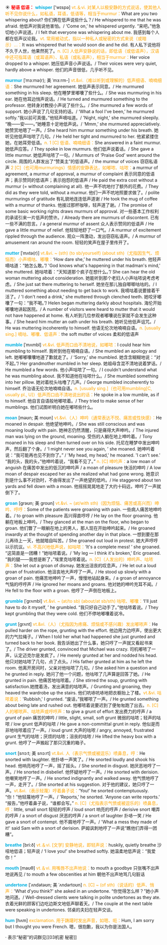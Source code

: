 ☀ <font color="red">**秘语 低语：**</font>
<font color="sky blue">**whisper**</font> ['wɪspə] 
<font color="orange">vt.＆vi. 对某人以极安静的方式说话，使其他人听不见你说什么，如私语，耳语，低语等，相当于murmur：</font>What are you two whispering about? 你们俩在低声说些什么？/ He whispered to me that he was afraid. 他低声对我说他害怕。/ ‘Come on,’ he whispered urgently. “来吧。”他急切地小声说道。/ I felt that everyone was whispering about me. 我感到每个人都在低声议论我。<font color="orange">vt. 常用被动式，指以一种私人或秘密的方式来说（或暗示）…：</font>It was whispered that he would soon die and he did. 有人私下说他将不久于人世，他果然死了。<font color="orange">n. [C] 人低声安静说的话，即低语（或低语声），汉语中还可指耳语（或耳语声）、私语（或私语声），相当于murmur：</font>Her voice dropped to a whisper. 她压低声音小声说话。/ Their voices were very quiet, hardly above a whisper. 他们的声音很低，几乎听不见。
           
<font color="sky blue">**murmur**</font> [ˈmɜ:mə(r); 美 ˈmɜ:rm-]
<font color="orange">vt.&vi.（难以听到或理解的）低声细语、喃喃细语：</font>She murmured her agreement. 她低声表示同意。/ He murmured something in his sleep. 他在睡梦里嘟囔了些什么。/ She was murmuring in his ear. 她在他耳边悄声说话。/ He turned and murmured something to the professor. 他转身对教授小声说了些什么。/ She murmured a few words of support. 她小声说了几句支持的话。/ ‘What a fool I've been,’ he murmured softly.“我以前可真傻。”他轻声嘀咕道。/ 'Night, night,' she murmured sleepily. “晚——安——。”她睡意十足地低声说。/ ‘Mmm,’ she murmured appreciatively. 她赞赏地嗯了一声。/ She heard him murmur something under his breath. 她听见他低声咕哝了几句。/ He held her tight and murmured to her. 他紧紧搂住她，在她耳旁低语。<font color="orange">n. 1 [C] 低语、喃喃细语：</font>She answered in a faint murmur. 她低声应答。/ They spoke in low murmurs. 他们低声说着话。/ She gave a little murmur. 她低声咕哝了一句。/ Murmurs of ‘Praise God’ went around the circle. 周围的人群发出了“赞美主”的低语声。/ the murmur of voices 窃窃私语声 <font color="orange">2 [C]（也可用murmurings）情感的安静表达，如嘟哝、咕哝：</font>a murmur of agreement, a murmur of approval, a murmur of complaint 表示同意的低语声；表示赞同的低语声；表示抱怨的低语声 / He paid the extra cost without a murmur (= without complaining at all). 他一声不吭地付了额外的花费。/ They did as they were told, without a murmur. 他们一声不吭地照要求做了。/ polite murmurings of gratitude 有礼貌地连连低声道谢 / He took the mug of coffee with a murmur of thanks. 他接过那杯咖啡，轻声道了谢。/ The promise of some basic working rights draws murmurs of approval. 对一些基本工作权利的承诺引来一片低声的赞许。/ Already there are murmurs of discontent. 已有一些不满的怨言。/ a general murmur of assent 众人表示赞同的低语声 / He gave a little murmur of relief. 他轻轻地舒了一口气。/ A murmur of excitement rippled through the audience. 观众一阵激动，发出窃窃私语声。/ A murmur of amusement ran around the room. 轻轻的笑声在屋子里传开了。
           
<font color="sky blue">**mutter**</font> [ˈmʌtə(r)]
<font color="orange">vt.&vi. ~ (sth) (to sb/yourself) (about sth)（尤指因生气、烦恼而）小声嘀咕、嘟囔：</font>‘How dare she,’ he muttered under his breath. 他轻声嘀咕道：“她怎么敢。”/ 'God knows what's happening in that madman's mind,' she muttered. 她咕哝着：“天知道那个疯子在想什么。”/ She can hear the old woman muttering about consideration. 她能听到那个老妇人小声咕哝说考虑考虑。/ She just sat there muttering to herself. 她坐在那儿独自唧唧咕咕的。/ I muttered something about needing to get back to work. 我嘀咕着说要接着干活了。/ 'I don't need a drink,' she muttered through clenched teeth. 她咬牙嘟囔了一句：“我不喝。”/ Helen began muttering darkly about hospitals. 海伦开始嘟囔地讲起医院。/ A number of visitors were heard to mutter that it would not have happened at home. 有人听到几位参观者嘟囔说在家就不会发生这种事。/ She heard him mutter an oath under his breath. 她听见他低声诅咒。/ He was muttering incoherently to himself. 他语无伦次地喃喃自语。<font color="orange">n. [usually sing.] 嘀咕、嘟囔、低语声：</font>the soft mutter of voices 柔和的低语声            
           
<font color="sky blue">**mumble**</font> [ˈmʌmbl]
<font color="orange">vt.&vi. 低声而口齿不清地说，如嘟哝：</font>I could hear him mumbling to himself. 我听到他在喃喃自语。/ She mumbled an apology and left. 她嘟嘟囔囔地道了歉就走了。/ ‘Sorry,’ she mumbled. 她含含糊糊地说：“对不起。”/ Her grandmother mumbled in her sleep. 她祖母含混不清地说着梦话。/ He mumbled a few words. 他小声咕哝了一句。/ I couldn't understand what he was mumbling about. 我不知道他在咕哝什么。/ She mumbled something into her pillow. 她对着枕头咕噜了几声。/ George mumbled incoherently to himself. 乔治语无伦次地喃喃自语。<font color="orange">n. [usually sing.]（也可用mumbling[C, usually pl., U]）低声而口齿不清地说出的话：</font>He spoke in a low mumble, as if to himself. 他自言自语般地嘟哝着。/ They tried to make sense of her mumblings. 他们试图听明白她在嘟哝些什么。

<font color="sky blue">**moan**</font> [məʊn; 美 moʊn]
<font color="orange">vt.&vi.（人）呻吟（通常表达不悦、痛苦或性快感）：</font>He moaned in despair. 他绝望地呻吟。/ She was still conscious and was moaning loudly with pain. 她神志仍然清醒，只是痛得大声呻吟。/ The injured man was lying on the ground, moaning. 受伤的人躺在地上呻吟着。/ Tony moaned in his sleep and then turned over on his side. 托尼在睡梦中发出呻吟声，然后翻了个身。/ ‘I might never see you again, ’ she moaned. 她呻吟着说：“我可能再也见不到你了。” / 'My head, my head,' he moaned. 'I can't see.' “我的头，我的头，”他呻吟着说，“我看不见了。” <font color="orange">n. [C] 呻吟声：</font>a low moan of anguish 在痛苦中发出的低沉的呻吟声 / a moan of pleasure 快活的呻吟 / A low moan of despair escaped her as she realized what had gone wrong. 她意识到是什么事不对劲时，不由得发出了一声绝望的低吟。/ He staggered about ten yards and fell down with a moan. 他摇摇晃晃地走了大约十码远，呻吟了一声就倒下了。          

<font color="sky blue">**groan**</font> [grəʊn; 美 groʊn]
<font color="orange">vt.&vi. ~ (at/with sth)（因为烦恼、痛苦或高兴而）呻吟、哼哼：</font>Some of the patients were groaning with pain. 一些病人痛苦地呻吟着。/ to groan with pleasure 高兴得直哼哼 / He lay on the floor groaning. 他躺在地板上呻吟。/ They glanced at the man on the floor, who began to groan. 他们瞥了一眼躺在地上的男人，那人现在开始呻吟起来。/ He groaned inwardly at the thought of spending another day in that place. 一想到要在那儿再待上一天，他就暗自叫苦。/ She groaned out loud in protest. 她大声哼哼以示抗议。<font color="orange">vi. 不高兴地低声说，如咕哝：</font>‘It's a complete mess! ’ she groaned. “这简直是一团糟！”她咕哝着说。/ 'My leg — I think it's broken,' Eric groaned. “我的腿——我想是断了，”埃里克咕哝着说。<font color="orange">n. [C]（人发出的）呻吟声、咕哝声：</font>She let out a groan of dismay. 她发出沮丧的叹息声。/ He let out a loud groan of frustration. 他沮丧地大声哼了一声。/ He stood up slowly with a groan of pain. 他痛苦地呻吟了一声，慢慢地站起身来。/ a groan of annoyance 气恼的哼哼声 / He ignored her moans and groans. 他对她的呻吟充耳不闻。/ He fell to the floor with a groan. 他哼了一声倒在地板上。
           
<font color="sky blue">**grumble**</font> [ˈgrʌmbl]
<font color="orange">vt.&vi. ~ (at/to sb) (about/at sb/sth) 咕哝、嘟囔：</font>‘I'll just have to do it myself, ’ he grumbled. “我只好自己动手了。”他咕哝着说。/ They kept grumbling that they were cold. 他们不停地嘟囔着说冷。
           
<font color="sky blue">**grunt**</font> [grʌnt]
<font color="orange">vt.&vi.（人）（尤指因为疼痛、烦恼或不感兴趣）发出嘟哝声：</font>He pulled harder on the rope, grunting with the effort. 他边用力边哼声，使出更大的力气拉绳子。/ When I told her what had happened she just grunted and turned back to her book. 我告诉她出了什么事，她只哼了一声就又看起书来了。/ The driver grunted, convinced that Michael was crazy. 司机嘟哝了一声，认定迈克尔是发疯了。/ He merely grunted at her and nodded his head. 他只对她咕哝了几句，点了点头。/ His father grunted at him as he left the room. 他离开房间时，父亲对他咕哝了几句。/ She asked him a question and he grunted in reply. 她问了他一个问题，他咕哝了几声算是回答了她。/ He grunted in pain. 他痛苦地咕哝着。/ She stirred the soup, grunting with satisfaction.她搅着汤，发出满意的咕哝声。/ Grunting and groaning, they heaved the wardrobe up the stairs. 他们吭哧吭哧地把衣橱抬上了楼。<font color="orange">vt.&vi. 咕哝着说：</font>'Rubbish,' I grunted. “废话，”我嘟哝了一声。/ He grunted something about being late and rushed out. 他嘟哝着说要迟到了便匆匆跑了出去。<font color="orange">n. [C] 人的嘟哝声、咕哝声或哼哼声：</font>to give a grunt of effort 发出费力的哼声 / a grunt of pain 痛苦的呻吟 / little, slight, small, soft grunt 微弱的咕哝；轻声的咕哝 / low grunt 低声的咕哝 / He gave a non-committal grunt in reply. 他似是而非地咕哝着应了一声。/ loud grunt 大声的咕哝 / angry, annoyed, frustrated grunt 生气的咕哝；厌烦的咕哝；沮丧的咕哝 / He lifted the heavy box with a grunt. 他哼了一声搬起了那只沉重的箱子。
           
<font color="sky blue">**snort**</font> [snɔ:t; 美 snɔ:rt]
<font color="orange">vt.&vi. 人（表示气愤或被逗乐）喷鼻息，哼：</font>He snorted with laughter. 他扑哧一声笑了。/ He snorted loudly and shook his head. 他响亮地哼了一声，摇了摇头。/ She snorted in disgust. 她厌恶地哼了一声。/ He snorted in disbelief. 他怀疑地哼了一声。/ He snorted with derision. 他嘲笑地哼了一声。/ He snorted indignantly and walked away. 他气愤地哼了一声，走开了。/ She snorted at his suggestion. 对于他的建议，她只哼了一声。<font color="orange">vt.&vi.（表示轻蔑）哼着鼻子说：</font>‘You!’ he snorted contemptuously. “你！”他轻蔑地哼了一声。/ 'Reports,' he snorted. 'Anyone can write reports.' “报告，”他哼着鼻子说，“谁都会写。” <font color="orange">n. [C]（尤指表示气愤或被逗乐的）喷鼻息，哼：</font>little, small snort 轻轻的哼声 / loud snort 响亮的哼声 / derisive snort 嘲弄的哼声 / a snort of disgust 厌恶的哼声 / a snort of laughter 扑哧一笑 / He gave a snort of contempt. 他不屑地哼了一声。/ 'What a mess they made of it!' said Sam with a snort of derision. 萨姆讽刺地哼了一声说“瞧他们弄得一团糟”。

<font color="sky blue">**breathe**</font> [bri:ð] 
<font color="orange">vt.＆vi. [文学] 安静地说，即轻声说：</font>huskily, quietly breathe 沙哑地低语；轻声说 / ‘I love you!’ she breathed softly. 她温柔地低声说：“我爱你！”

<font color="sky blue">**mouth**</font> [maʊθ] 
<font color="orange">vt.＆vi. 用嘴唇不出声地说：</font>to mouth a goodbye 只张嘴不出声地说再见 / to mouth a few obscenities at him 朝他不出声地骂几句脏话
           
<font color="sky blue">**undertone**</font> [ˈʌndətəʊn; 美 ˈʌndərtoʊn]
<font color="orange">n. [C] ~ (of sth)（说话的）低声、悄声：</font>'What d'you think?' she asked in an undertone. “你觉得怎么样？”她小声地问道。/ Well-dressed clients were talking in polite undertones as they ate. 衣着光鲜的顾客们边吃边斯文地低声聊着天。/ The couple at the next table were speaking in undertones. 邻桌的夫妇在轻声交谈。
           
<font color="sky blue">**hum**</font> [hʌm]
<font color="orange">exclamation. 用于踌躇时发出声音，如嗯、呃：</font>Hum, I am sorry but I thought you were French. 嗯，很抱歉，我以为你是法国人。

· 表示“秘密”的词群见[[03机密 秘密]]
